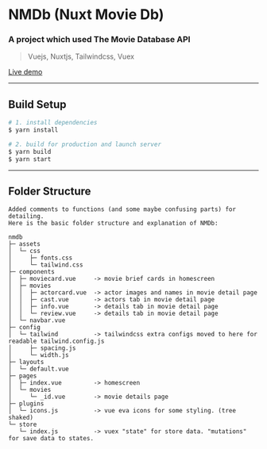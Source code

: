 # NMDb (Nuxt Movie Db)
### A project which used The Movie Database API

> Vuejs, Nuxtjs, Tailwindcss, Vuex


[Live demo](https://sleepy-khorana-040015.netlify.app/)

---
## Build Setup

```bash
# 1. install dependencies
$ yarn install

# 2. build for production and launch server
$ yarn build
$ yarn start

```
---
## Folder Structure
```
Added comments to functions (and some maybe confusing parts) for detailing.
Here is the basic folder structure and explanation of NMDb:

nmdb
├─ assets
│  └─ css
│     ├─ fonts.css
│     └─ tailwind.css
├─ components
│  ├─ moviecard.vue     -> movie brief cards in homescreen
│  ├─ movies
│  │  ├─ actorcard.vue  -> actor images and names in movie detail page
│  │  ├─ cast.vue       -> actors tab in movie detail page
│  │  ├─ info.vue       -> details tab in movie detail page
│  │  └─ review.vue     -> details tab in movie detail page
│  └─ navbar.vue
├─ config
│  └─ tailwind          -> tailwindcss extra configs moved to here for readable tailwind.config.js
│     ├─ spacing.js
│     └─ width.js
├─ layouts
│  └─ default.vue
├─ pages
│  ├─ index.vue         -> homescreen
│  └─ movies
│     └─ _id.vue        -> movie details page
├─ plugins
│  └─ icons.js          -> vue eva icons for some styling. (tree shaked)
└─ store
   └─ index.js          -> vuex "state" for store data. "mutations" for save data to states.
```
